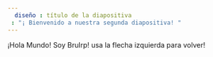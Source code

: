 ```yaml
---
  diseño : título de la diapositiva
 : "¡ Bienvenido a nuestra segunda diapositiva! "
---
```

¡Hola Mundo! Soy Brulrp!
usa la flecha izquierda para volver!
